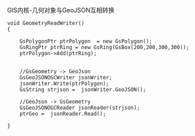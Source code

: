GIS内核-几何对象与GeoJSON互相转换
	
	void GeometryReadWriter()
	{
	
		GsPolygonPtr ptrPolygon  = new GsPolygon();
		GsRingPtr ptrRing = new GsRing(GsBox(200,200,300,300));
		ptrPolygon->Add(ptrRing);

	
		//GsGeometry -> GeoJson
		GsGeoJSONOGCWriter jsonWriter;
		jsonWriter.Write(ptrPolygon);
		GsString strjson =  jsonWriter.GeoJSON();
	
		//GeoJson -> GsGeometry
		GsGeoJSONOGCReader jsonReader(strjson);
		ptrGeo =  jsonReader.Read();
	
	}